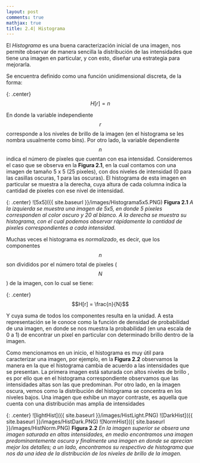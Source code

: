 ```yaml
---
layout: post
comments: true
mathjax: true
title: 2.4| Histograma 
---
```


El _Histograma_ es una buena caracterización inicial de una imagen, nos permite observar de manera sencilla la distribución de las intensidades que tiene una imagen en particular, y con esto, diseñar una estrategia para mejorarla.

Se encuentra definido como una función unidimensional discreta, de la forma:

{: .center}
$$H[r] = n$$

En donde la variable independiente $$r$$ corresponde a los niveles de brillo de la imagen (en el histograma se les nombra usualmente como bins). Por otro lado, la variable dependiente $$n$$ indica el número de pixeles que cuentan con esa intensidad. Consideremos el caso que se observa en la __Figura 2.1__, en la cual contamos con una imagen de tamaño 5 x 5 (25 pixeles), con dos niveles de intensidad (0 para las casillas oscuras, 1 para las oscuras). El histograma de esta imagen en particular se muestra a la derecha, cuya altura de cada columna indica la cantidad de pixeles con ese nivel de intensidad.

{: .center}
![5x5]({{ site.baseurl }}/images/Histograma5x5.PNG)
__Figura 2.1__ _A la izquierda se muestra una imagen de 5x5, en donde 5 pixeles corresponden al color oscuro y 20 al blanco. A la derecha se muestra su histograma, con el cual podemos observar rápidamente la cantidad de pixeles correspondientes a cada intensidad._

Muchas veces el histograma es _normalizado_, es decir, que los componentes $$n$$ son divididos por el número total de pixeles ($$N$$) de la imagen, con lo cual se tiene:

{: .center}
$$H[r] = \frac{n}{N}$$

Y cuya suma de todos los componentes resulta en la unidad. A esta representación se le conoce como la función de densidad de probabilidad de una imagen, en donde se nos muestra la probabilidad (en una escala de 0 a 1) de encontrar un pixel en particular con determinado brillo dentro de la imagen.

Como mencionamos en un inicio, el histograma es muy útil para caracterizar una imagen, por ejemplo, en la __Figura 2.2__ observamos la manera en la que el histograma cambia de acuerdo a las intensidades que se presentan. La primera imagen está saturada con altos niveles de brillo , es por ello que en el histograma correspondiente observamos que las intensidades altas son las que predominan. Por otro lado, en la imagen oscura, vemos como la distribución del histograma se concentra en los niveles bajos. Una imagen que exhibe un mayor contraste, es aquella que cuenta con una distribución mas amplia de intensidades

{: .center}
![lightHist]({{ site.baseurl }}/images/HistLight.PNG)
![DarkHist]({{ site.baseurl }}/images/HistDark.PNG)
![NormHist]({{ site.baseurl }}/images/HistNorm.PNG)
__Figura 2.2__ _En la imagen superior se obsera una imagen saturada en altas intensidades, en medio encontramos una imagen predominantemente oscura y finalmente una imagen en donde se aprecian mejor los detalles; a un lado, encontramos su respectivo de histograma que nos da una idea de la distribución de los niveles de brillo de la imagen._





